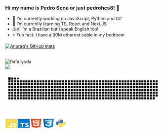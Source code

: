 ### Hi my name is Pedro Sena or just pedrohcs8! 👋

- 🔭 I’m currently working on JavaScript, Python and C#
- 🌱 I’m currently learning TS, React and Next.JS
- 🇧🇷 I’m a Brazilian but I speak English too!
- ⚡ Fun fact: I have a 30M ethernet cable in my bedroom

[![Anurag's GitHub stats](https://github-readme-stats.vercel.app/api?username=anuraghazra)](https://github.com/anuraghazra/github-readme-stats)
<div style="display: inline_block"><br>
    <img align="center" alt="Rafa-yoda" src="https://cdn.discordapp.com/attachments/788515118425571378/889189481641545778/thanks.gif">
</div>


<div style='display: inline_block'>
  <a href="https://www.youtube.com/channel/UCOGQK41J8nLNbzmUI5BoUxw" target="_blank"><img src="https://img.shields.io/badge/YouTube-FF0000?style=for-the-badge&logo=youtube&logoColor=white" target="_blank">
</div>
  
  ![Snake animation](https://github.com/pedrohcs8/pedrohcs8/blob/output/github-contribution-grid-snake.svg)


<div style="display: inline_block"><br>
  <img align="left" alt="Rafa-Js" height="30" width="40" src="https://raw.githubusercontent.com/devicons/devicon/master/icons/javascript/javascript-plain.svg">
  <img align="left" alt="Rafa-Ts" height="30" width="40" src="https://raw.githubusercontent.com/devicons/devicon/master/icons/typescript/typescript-plain.svg">
  <img align="left" alt="Rafa-HTML" height="30" width="40" src="https://raw.githubusercontent.com/devicons/devicon/master/icons/html5/html5-original.svg">
  <img align="left" alt="Rafa-CSS" height="30" width="40" src="https://raw.githubusercontent.com/devicons/devicon/master/icons/css3/css3-original.svg">
  <img align="left" alt="Rafa-Python" height="30" width="40" src="https://raw.githubusercontent.com/devicons/devicon/master/icons/python/python-original.svg">
</div>
